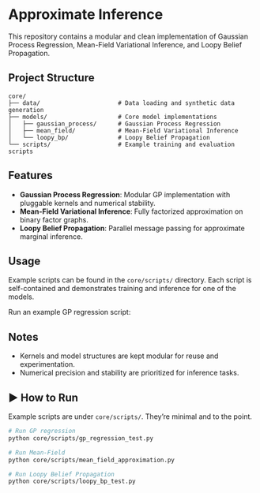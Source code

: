 # Approximate Inference

This repository contains a modular and clean implementation of Gaussian Process Regression, Mean-Field Variational Inference, and Loopy Belief Propagation.

## Project Structure

```
core/
├── data/                      # Data loading and synthetic data generation
├── models/                    # Core model implementations
│   ├── gaussian_process/      # Gaussian Process Regression
│   ├── mean_field/            # Mean-Field Variational Inference
│   └── loopy_bp/              # Loopy Belief Propagation
└── scripts/                   # Example training and evaluation scripts
```

## Features

- **Gaussian Process Regression**: Modular GP implementation with pluggable kernels and numerical stability.
- **Mean-Field Variational Inference**: Fully factorized approximation on binary factor graphs.
- **Loopy Belief Propagation**: Parallel message passing for approximate marginal inference.

## Usage

Example scripts can be found in the `core/scripts/` directory. Each script is self-contained and demonstrates training and inference for one of the models.

Run an example GP regression script:

## Notes

- Kernels and model structures are kept modular for reuse and experimentation.
- Numerical precision and stability are prioritized for inference tasks.

## ▶️ How to Run

Example scripts are under `core/scripts/`. They’re minimal and to the point.

```bash
# Run GP regression
python core/scripts/gp_regression_test.py

# Run Mean-Field
python core/scripts/mean_field_approximation.py

# Run Loopy Belief Propagation
python core/scripts/loopy_bp_test.py
```
